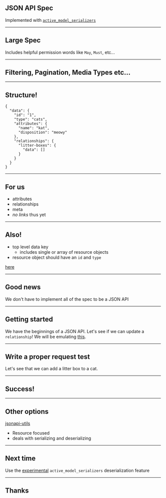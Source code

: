 ## JSON API Spec

Implemented with [`active_model_serializers`](https://github.com/rails-api/active_model_serializers)

---

## Large Spec

Includes helpful permission words like `May`, `Must`, etc...

---

## Filtering, Pagination, Media Types etc...

---

## Structure!

```
{
  "data": {
    "id": "1",
    "type": "cats",
    "attributes": {
      "name": "kat",
      "disposition": "meowy"
    },
    "relationships": {
      "litter-boxes": {
        "data": []
      }
    }
  }
}
```

---

## For us

  - attributes
  - relationships
  - meta
  - _no links_ thus yet

---

## Also!

  - top level data key
    - includes single or array of resource objects
  - resource object should have an `id` and `type`

  [here](https://docs.google.com/document/d/132ACiNa10KKmumazt-USPu5cFM8AWcRuJnxxJqDnACs/edit)

---

## Good news

We don't have to implement all of the spec to be a JSON API

---

## Getting started

We have the beginnings of a JSON API.
Let's see if we can update a `relationship`!
We will be emulating [this](http://jsonapi.org/format/#crud-updating-relationships).

---

## Write a proper request test

Let's see that we can add a litter box to a cat.

---

## Success!

---

## Other options

[jsonapi-utils](https://github.com/tiagopog/jsonapi-utils)
  - Resource focused
  - deals with serializing and deserializing

---

## Next time

Use the [experimental](https://github.com/rails-api/active_model_serializers/blob/master/docs/general/deserialization.md) `active_model_serializers` deserialization feature

---

## Thanks
